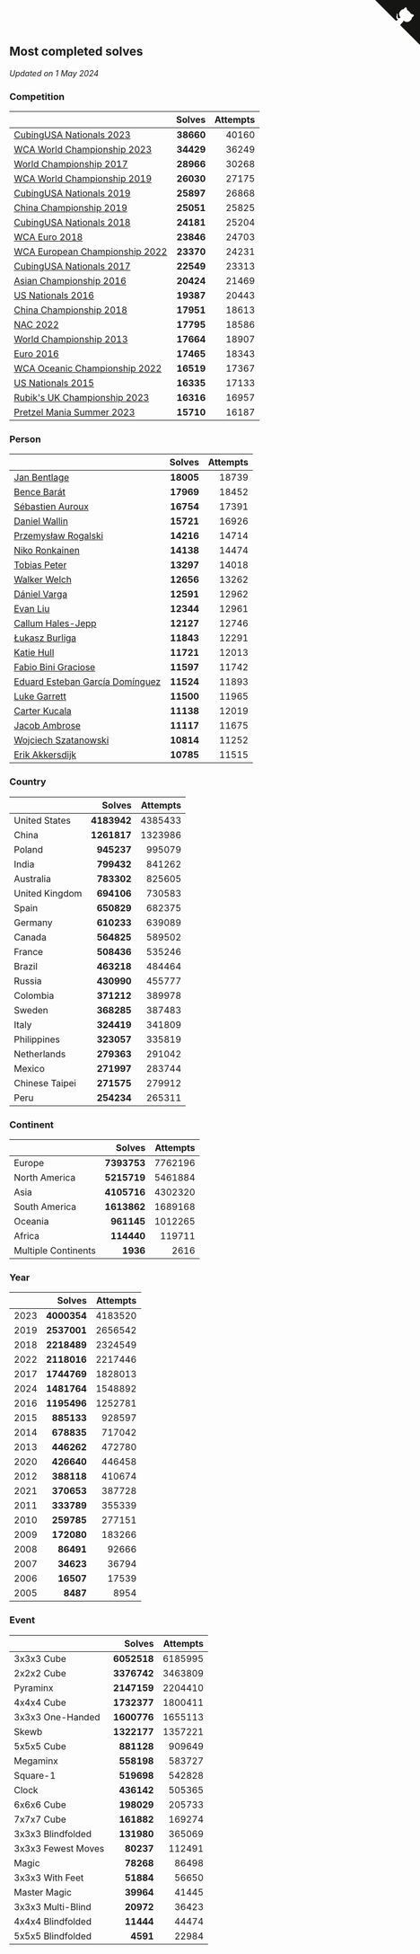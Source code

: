 ## Most completed solves

*Updated on  1 May 2024*


### Competition

|  | Solves | Attempts |
| :--- | ---: | ---: |
| [CubingUSA Nationals 2023](https://www.worldcubeassociation.org/competitions/CubingUSANationals2023) | **38660** | 40160 |
| [WCA World Championship 2023](https://www.worldcubeassociation.org/competitions/WC2023) | **34429** | 36249 |
| [World Championship 2017](https://www.worldcubeassociation.org/competitions/WC2017) | **28966** | 30268 |
| [WCA World Championship 2019](https://www.worldcubeassociation.org/competitions/WC2019) | **26030** | 27175 |
| [CubingUSA Nationals 2019](https://www.worldcubeassociation.org/competitions/CubingUSANationals2019) | **25897** | 26868 |
| [China Championship 2019](https://www.worldcubeassociation.org/competitions/ChinaChampionship2019) | **25051** | 25825 |
| [CubingUSA Nationals 2018](https://www.worldcubeassociation.org/competitions/CubingUSANationals2018) | **24181** | 25204 |
| [WCA Euro 2018](https://www.worldcubeassociation.org/competitions/Euro2018) | **23846** | 24703 |
| [WCA European Championship 2022](https://www.worldcubeassociation.org/competitions/Euro2022) | **23370** | 24231 |
| [CubingUSA Nationals 2017](https://www.worldcubeassociation.org/competitions/CubingUSANationals2017) | **22549** | 23313 |
| [Asian Championship 2016](https://www.worldcubeassociation.org/competitions/AsianChampionship2016) | **20424** | 21469 |
| [US Nationals 2016](https://www.worldcubeassociation.org/competitions/USNationals2016) | **19387** | 20443 |
| [China Championship 2018](https://www.worldcubeassociation.org/competitions/ChinaChampionship2018) | **17951** | 18613 |
| [NAC 2022](https://www.worldcubeassociation.org/competitions/NAC2022) | **17795** | 18586 |
| [World Championship 2013](https://www.worldcubeassociation.org/competitions/WC2013) | **17664** | 18907 |
| [Euro 2016](https://www.worldcubeassociation.org/competitions/Euro2016) | **17465** | 18343 |
| [WCA Oceanic Championship 2022](https://www.worldcubeassociation.org/competitions/OC2022) | **16519** | 17367 |
| [US Nationals 2015](https://www.worldcubeassociation.org/competitions/USNationals2015) | **16335** | 17133 |
| [Rubik's UK Championship 2023](https://www.worldcubeassociation.org/competitions/RubiksUKChampionship2023) | **16316** | 16957 |
| [Pretzel Mania Summer 2023](https://www.worldcubeassociation.org/competitions/PretzelManiaSummer2023) | **15710** | 16187 |

### Person

|  | Solves | Attempts |
| :--- | ---: | ---: |
| [Jan Bentlage](https://www.worldcubeassociation.org/persons/2010BENT01) | **18005** | 18739 |
| [Bence Barát](https://www.worldcubeassociation.org/persons/2008BARA01) | **17969** | 18452 |
| [Sébastien Auroux](https://www.worldcubeassociation.org/persons/2008AURO01) | **16754** | 17391 |
| [Daniel Wallin](https://www.worldcubeassociation.org/persons/2013WALL03) | **15721** | 16926 |
| [Przemysław Rogalski](https://www.worldcubeassociation.org/persons/2013ROGA02) | **14216** | 14714 |
| [Niko Ronkainen](https://www.worldcubeassociation.org/persons/2010RONK01) | **14138** | 14474 |
| [Tobias Peter](https://www.worldcubeassociation.org/persons/2014PETE03) | **13297** | 14018 |
| [Walker Welch](https://www.worldcubeassociation.org/persons/2011WELC01) | **12656** | 13262 |
| [Dániel Varga](https://www.worldcubeassociation.org/persons/2008VARG01) | **12591** | 12962 |
| [Evan Liu](https://www.worldcubeassociation.org/persons/2009LIUE01) | **12344** | 12961 |
| [Callum Hales-Jepp](https://www.worldcubeassociation.org/persons/2012HALE01) | **12127** | 12746 |
| [Łukasz Burliga](https://www.worldcubeassociation.org/persons/2013BURL01) | **11843** | 12291 |
| [Katie Hull](https://www.worldcubeassociation.org/persons/2010HULL01) | **11721** | 12013 |
| [Fabio Bini Graciose](https://www.worldcubeassociation.org/persons/2010GRAC02) | **11597** | 11742 |
| [Eduard Esteban García Domínguez](https://www.worldcubeassociation.org/persons/2011EDUA01) | **11524** | 11893 |
| [Luke Garrett](https://www.worldcubeassociation.org/persons/2017GARR05) | **11500** | 11965 |
| [Carter Kucala](https://www.worldcubeassociation.org/persons/2015KUCA01) | **11138** | 12019 |
| [Jacob Ambrose](https://www.worldcubeassociation.org/persons/2010AMBR01) | **11117** | 11675 |
| [Wojciech Szatanowski](https://www.worldcubeassociation.org/persons/2011SZAT01) | **10814** | 11252 |
| [Erik Akkersdijk](https://www.worldcubeassociation.org/persons/2005AKKE01) | **10785** | 11515 |

### Country

|  | Solves | Attempts |
| :--- | ---: | ---: |
| United States | **4183942** | 4385433 |
| China | **1261817** | 1323986 |
| Poland | **945237** | 995079 |
| India | **799432** | 841262 |
| Australia | **783302** | 825605 |
| United Kingdom | **694106** | 730583 |
| Spain | **650829** | 682375 |
| Germany | **610233** | 639089 |
| Canada | **564825** | 589502 |
| France | **508436** | 535246 |
| Brazil | **463218** | 484464 |
| Russia | **430990** | 455777 |
| Colombia | **371212** | 389978 |
| Sweden | **368285** | 387483 |
| Italy | **324419** | 341809 |
| Philippines | **323057** | 335819 |
| Netherlands | **279363** | 291042 |
| Mexico | **271997** | 283744 |
| Chinese Taipei | **271575** | 279912 |
| Peru | **254234** | 265311 |

### Continent

|  | Solves | Attempts |
| :--- | ---: | ---: |
| Europe | **7393753** | 7762196 |
| North America | **5215719** | 5461884 |
| Asia | **4105716** | 4302320 |
| South America | **1613862** | 1689168 |
| Oceania | **961145** | 1012265 |
| Africa | **114440** | 119711 |
| Multiple Continents | **1936** | 2616 |

### Year

|  | Solves | Attempts |
| :--- | ---: | ---: |
| 2023 | **4000354** | 4183520 |
| 2019 | **2537001** | 2656542 |
| 2018 | **2218489** | 2324549 |
| 2022 | **2118016** | 2217446 |
| 2017 | **1744769** | 1828013 |
| 2024 | **1481764** | 1548892 |
| 2016 | **1195496** | 1252781 |
| 2015 | **885133** | 928597 |
| 2014 | **678835** | 717042 |
| 2013 | **446262** | 472780 |
| 2020 | **426640** | 446458 |
| 2012 | **388118** | 410674 |
| 2021 | **370653** | 387728 |
| 2011 | **333789** | 355339 |
| 2010 | **259785** | 277151 |
| 2009 | **172080** | 183266 |
| 2008 | **86491** | 92666 |
| 2007 | **34623** | 36794 |
| 2006 | **16507** | 17539 |
| 2005 | **8487** | 8954 |

### Event

|  | Solves | Attempts |
| :--- | ---: | ---: |
| 3x3x3 Cube | **6052518** | 6185995 |
| 2x2x2 Cube | **3376742** | 3463809 |
| Pyraminx | **2147159** | 2204410 |
| 4x4x4 Cube | **1732377** | 1800411 |
| 3x3x3 One-Handed | **1600776** | 1655113 |
| Skewb | **1322177** | 1357221 |
| 5x5x5 Cube | **881128** | 909649 |
| Megaminx | **558198** | 583727 |
| Square-1 | **519698** | 542828 |
| Clock | **436142** | 505365 |
| 6x6x6 Cube | **198029** | 205733 |
| 7x7x7 Cube | **161882** | 169274 |
| 3x3x3 Blindfolded | **131980** | 365069 |
| 3x3x3 Fewest Moves | **80237** | 112491 |
| Magic | **78268** | 86498 |
| 3x3x3 With Feet | **51884** | 56650 |
| Master Magic | **39964** | 41445 |
| 3x3x3 Multi-Blind | **20972** | 36423 |
| 4x4x4 Blindfolded | **11444** | 44474 |
| 5x5x5 Blindfolded | **4591** | 22984 |


<a href="https://github.com/jonatanklosko/wca_statistics" class="github-corner" aria-label="View source on Github"><svg width="80" height="80" viewBox="0 0 250 250" style="fill:#151513; color:#fff; position: absolute; top: 0; border: 0; right: 0;" aria-hidden="true"><path d="M0,0 L115,115 L130,115 L142,142 L250,250 L250,0 Z"></path><path d="M128.3,109.0 C113.8,99.7 119.0,89.6 119.0,89.6 C122.0,82.7 120.5,78.6 120.5,78.6 C119.2,72.0 123.4,76.3 123.4,76.3 C127.3,80.9 125.5,87.3 125.5,87.3 C122.9,97.6 130.6,101.9 134.4,103.2" fill="currentColor" style="transform-origin: 130px 106px;" class="octo-arm"></path><path d="M115.0,115.0 C114.9,115.1 118.7,116.5 119.8,115.4 L133.7,101.6 C136.9,99.2 139.9,98.4 142.2,98.6 C133.8,88.0 127.5,74.4 143.8,58.0 C148.5,53.4 154.0,51.2 159.7,51.0 C160.3,49.4 163.2,43.6 171.4,40.1 C171.4,40.1 176.1,42.5 178.8,56.2 C183.1,58.6 187.2,61.8 190.9,65.4 C194.5,69.0 197.7,73.2 200.1,77.6 C213.8,80.2 216.3,84.9 216.3,84.9 C212.7,93.1 206.9,96.0 205.4,96.6 C205.1,102.4 203.0,107.8 198.3,112.5 C181.9,128.9 168.3,122.5 157.7,114.1 C157.9,116.9 156.7,120.9 152.7,124.9 L141.0,136.5 C139.8,137.7 141.6,141.9 141.8,141.8 Z" fill="currentColor" class="octo-body"></path></svg></a><style>.github-corner:hover .octo-arm{animation:octocat-wave 560ms ease-in-out}@keyframes octocat-wave{0%,100%{transform:rotate(0)}20%,60%{transform:rotate(-25deg)}40%,80%{transform:rotate(10deg)}}@media (max-width:500px){.github-corner:hover .octo-arm{animation:none}.github-corner .octo-arm{animation:octocat-wave 560ms ease-in-out}}</style>
